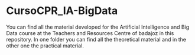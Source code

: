 # CursoCPR_IA-BigData
You can find all the material developed for the Artificial Intelligence and Big Data course at the Teachers and Resources Centre of badajoz in this repository. In one folder you can find all the theoretical material and in the other one the practical material.
